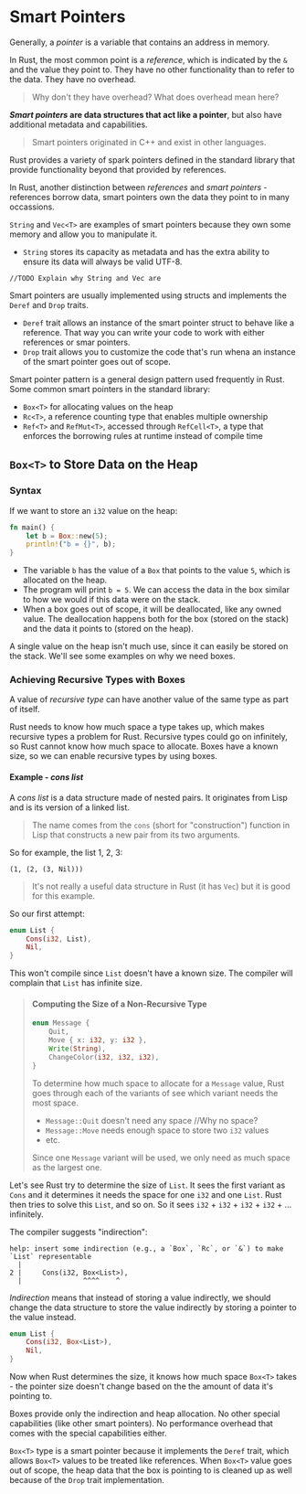 # Smart Pointers

Generally, a *pointer* is a variable that contains an address in memory.

In Rust, the most common point is a *reference*, which is indicated by the `&` and the value they point to. They have no other functionality than to refer to the data. They have no overhead.

> Why don't they have overhead? What does overhead mean here?

***Smart pointers* are data structures that act like a pointer**, but also have additional metadata and capabilities.

> Smart pointers originated in C++ and exist in other languages.

Rust provides a variety of spark pointers defined in the standard library that provide functionality beyond that provided by references.

In Rust, another distinction between *references* and *smart pointers* - references borrow data, smart pointers own the data they point to in many occassions.

`String` and `Vec<T>` are examples of smart pointers because they own some memory and allow you to manipulate it.

- `String` stores its capacity as metadata and has the extra ability to ensure its data will always be valid UTF-8.

```
//TODO Explain why String and Vec are
```

Smart pointers are usually implemented using structs and implements the `Deref` and `Drop` traits.

- `Deref` trait allows an instance of the smart pointer struct to behave like a reference. That way you can write your code to work with either references or smar pointers.
- `Drop` trait allows you to customize the code that's run whena an instance of the smart pointer goes out of scope.

Smart pointer pattern is a general design pattern used frequently in Rust. Some common smart pointers in the standard library:

- `Box<T>` for allocating values on the heap
- `Rc<T>`, a reference counting type that enables multiple ownership
- `Ref<T>` and `RefMut<T>`, accessed through `RefCell<T>`, a type that enforces the borrowing rules at runtime instead of compile time

## `Box<T>` to Store Data on the Heap

### Syntax

If we want to store an `i32` value on the heap:

```rust
fn main() {
    let b = Box::new(5);
    println!("b = {}", b);
}
```

- The variable `b` has the value of a `Box` that points to the value `5`, which is allocated on the heap.
- The program will print `b = 5`. We can access the data in the box similar to how we would if this data were on the stack.
- When a box goes out of scope, it will be deallocated, like any owned value. The deallocation happens both for the box (stored on the stack) and the data it points to (stored on the heap).

A single value on the heap isn't much use, since it can easily be stored on the stack. We'll see some examples on why we need boxes.

### Achieving Recursive Types with Boxes

A value of *recursive type* can have another value of the same type as part of itself.

Rust needs to know how much space a type takes up, which makes recursive types a problem for Rust. Recursive types could go on infinitely, so Rust cannot know how much space to allocate. Boxes have a known size, so we can enable recursive types by using boxes.

#### Example - *cons list*

A *cons list* is a data structure made of nested pairs. It originates from Lisp and is its version of a linked list.

> The name comes from the `cons` (short for "construction") function in Lisp that constructs a new pair from its two arguments.

So for example, the list 1, 2, 3:

```
(1, (2, (3, Nil)))
```

> It's not really a useful data structure in Rust (it has `Vec`) but it is good for this example.

So our first attempt:

```rust
enum List {
    Cons(i32, List),
    Nil,
}
```

This won't compile since `List` doesn't have a known size. The compiler will complain that `List` has infinite size.

> #### Computing the Size of a Non-Recursive Type
> 
> ```rust
> enum Message {
>     Quit,
>     Move { x: i32, y: i32 },
>     Write(String),
>     ChangeColor(i32, i32, i32),
> }
> ```
>
> To determine how much space to allocate for a `Message` value, Rust goes through each of the variants of see which variant needs the most space.
> 
> - `Message::Quit` doesn't need any space //Why no space?
> - `Message::Move` needs enough space to store two `i32` values
> - etc.
>
> Since one `Message` variant will be used, we only need as much space as the largest one.

Let's see Rust try to determine the size of `List`. It sees the first variant as `Cons` and it determines it needs the space for one `i32` and one `List`. Rust then tries to solve this `List`, and so on. So it sees `i32` + `i32` + `i32` + `i32` + ... infinitely.

The compiler suggests "indirection":

```
help: insert some indirection (e.g., a `Box`, `Rc`, or `&`) to make `List` representable
  |
2 |     Cons(i32, Box<List>),
  |               ^^^^    ^
```

*Indirection* means that instead of storing a value indirectly, we should change the data structure to store the value indirectly by storing a pointer to the value instead.

```rust
enum List {
    Cons(i32, Box<List>),
    Nil,
}
```

Now when Rust determines the size, it knows how much space `Box<T>` takes - the pointer size doesn't change based on the the amount of data it's pointing to.

Boxes provide only the indirection and heap allocation. No other special capabilities (like other smart pointers). No performance overhead that comes with the special capabilities either.

`Box<T>` type is a smart pointer because it implements the `Deref` trait, which allows `Box<T>` values to be treated like references. When `Box<T>` value goes out of scope, the heap data that the box is pointing to is cleaned up as well because of the `Drop` trait implementation.